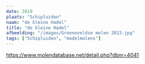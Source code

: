 ```yaml
---
date: 2019
plaats: "Schipluiden"
naam: "de kleine Hadel"
title: "de kleine Hadel"
afbeelding: "/images/Groeneveldse molen 2013.jpg"
tags: ["Schipluiden", "modelmolens"]
---
```


https://www.molendatabase.net/detail.php?dbnr=4041